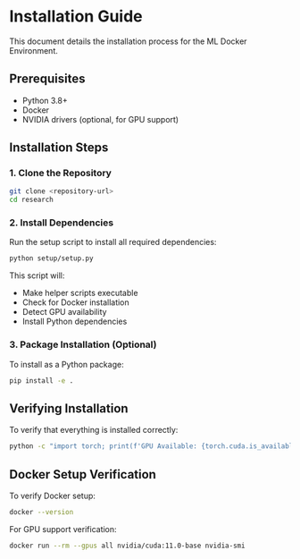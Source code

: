 # Installation Guide

This document details the installation process for the ML Docker Environment.

## Prerequisites

- Python 3.8+
- Docker
- NVIDIA drivers (optional, for GPU support)

## Installation Steps

### 1. Clone the Repository

```bash
git clone <repository-url>
cd research
```

### 2. Install Dependencies

Run the setup script to install all required dependencies:

```bash
python setup/setup.py
```

This script will:
- Make helper scripts executable
- Check for Docker installation
- Detect GPU availability
- Install Python dependencies

### 3. Package Installation (Optional)

To install as a Python package:

```bash
pip install -e .
```

## Verifying Installation

To verify that everything is installed correctly:

```bash
python -c "import torch; print(f'GPU Available: {torch.cuda.is_available()}')"
```

## Docker Setup Verification

To verify Docker setup:

```bash
docker --version
```

For GPU support verification:

```bash
docker run --rm --gpus all nvidia/cuda:11.0-base nvidia-smi
```
